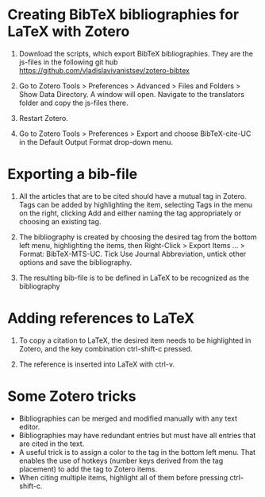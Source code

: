 # Creating BibTeX bibliographies for LaTeX with Zotero

1) Download the scripts, which export BibTeX bibliographies. They are the js-files in the following git hub https://github.com/vladislavivanistsev/zotero-bibtex 

2) Go to Zotero Tools > Preferences > Advanced > Files and Folders > Show Data Directory. A window will open. Navigate to the translators folder and copy the js-files there.

3) Restart Zotero.

4) Go to Zotero Tools > Preferences > Export and choose BibTeX-cite-UC in the Default Output Format drop-down menu.

# Exporting a bib-file

1) All the articles that are to be cited should have a mutual tag in Zotero. Tags can be added by highlighting the item, selecting Tags in the menu on the right, clicking Add and either naming the tag appropriately or choosing an existing tag.

2) The bibliography is created by choosing the desired tag from the bottom left menu, highlighting the items, then Right-Click > Export Items … > Format: BibTeX-MTS-UC. Tick Use Journal Abbreviation, untick other options and save the bibliography.

3) The resulting bib-file is to be defined in LaTeX to be recognized as the bibliography

# Adding references to LaTeX

1) To copy a citation to LaTeX, the desired item needs to be highlighted in Zotero, and the key combination ctrl-shift-c pressed. 

2) The reference is inserted into LaTeX with ctrl-v.

# Some Zotero tricks
* Bibliographies can be merged and modified manually with any text editor.
* Bibliographies may have redundant entries but must have all entries that are cited in the text. 
* A useful trick is to assign a color to the tag in the bottom left menu. That enables the use of hotkeys (number keys derived from the tag placement) to add the tag to Zotero items.
* When citing multiple items, highlight all of them before pressing ctrl-shift-c.
